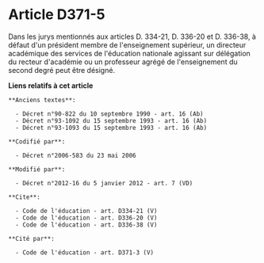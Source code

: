 # Article D371-5

Dans les jurys mentionnés aux articles D. 334-21, D. 336-20 et D. 336-38, à défaut d'un président membre de l'enseignement
supérieur, un directeur académique des services de l'éducation nationale agissant sur délégation du recteur d'académie ou un
professeur agrégé de l'enseignement du second degré peut être désigné.

**Liens relatifs à cet article**

	**Anciens textes**:

	  - Décret n°90-822 du 10 septembre 1990 - art. 16 (Ab)
	  - Décret n°93-1092 du 15 septembre 1993 - art. 16 (Ab)
	  - Décret n°93-1093 du 15 septembre 1993 - art. 16 (Ab)

	**Codifié par**:

	  - Décret n°2006-583 du 23 mai 2006

	**Modifié par**:

	  - Décret n°2012-16 du 5 janvier 2012 - art. 7 (VD)

	**Cite**:

	  - Code de l'éducation - art. D334-21 (V)
	  - Code de l'éducation - art. D336-20 (V)
	  - Code de l'éducation - art. D336-38 (V)

	**Cité par**:

	  - Code de l'éducation - art. D371-3 (V)
